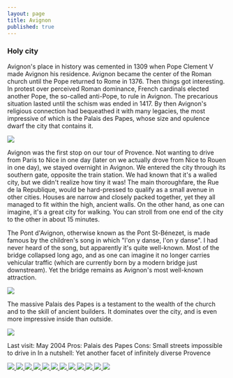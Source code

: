 ```yaml
---
layout: page
title: Avignon
published: true
---
```

<h3>Holy city</h3>

Avignon's place in history was cemented in 1309 when Pope Clement V made Avignon his residence. Avignon became the center of the Roman church until the Pope returned to Rome in 1376. Then things got interesting. In protest over perceived Roman dominance, French cardinals elected another Pope, the so-called anti-Pope, to rule in Avignon. The precarious situation lasted until the schism was ended in 1417. By then Avignon's religious connection had bequeathed it with many legacies, the most impressive of which is the Palais des Papes, whose size and opulence dwarf the city that contains it.

<img src='http://yentran.isamonkey.org/gallery/avignon/avignonpalaisdespapes.jpg'/>

Avignon was the first stop on our tour of Provence. Not wanting to drive from Paris to Nice in one day (later on we actually drove from Nice to Rouen in one day), we stayed overnight in Avignon. We entered the city through its southern gate, opposite the train station. We had known that it's a walled city, but we didn't realize how tiny it was! The main thoroughfare, the Rue de la Republique, would be hard-pressed to qualify as a small avenue in other cities. Houses are narrow and closely packed together, yet they all managed to fit within the high, ancient walls. On the other hand, as one can imagine, it's a great city for walking. You can stroll from one end of the city to the other in about 15 minutes.

The Pont d'Avignon, otherwise known as the Pont St-B&eacute;nezet, is made famous by the children's song in which "l'on y danse, l'on y danse". I had never heard of the song, but apparently it's quite well-known. Most of the bridge collapsed long ago, and as one can imagine it no longer carries vehicular traffic (which are currently born by a modern bridge just downstream). Yet the bridge remains as Avignon's most well-known attraction.


<img src='http://yentran.isamonkey.org/gallery/avignon/avignonpontdavignon.jpg'/>


The massive Palais des Papes is a testament to the wealth of the church and to the skill of ancient builders. It dominates over the city, and is even more impressive inside than outside.

<img src='http://yentran.isamonkey.org/gallery/avignon/avignonroofs.jpg'/>

Last visit: May 2004
Pros: Palais des Papes
Cons: Small streets impossible to drive in
In a nutshell: Yet another facet of infinitely diverse Provence<!-- Darkbox -->
<div class="darkbox">
<a href="http://yentran.isamonkey.org/gallery/avignon/avignonhoteldeville.jpg" data-darkbox="avignon">
  <img src="http://yentran.isamonkey.org/gallery/avignon/thumbs/avignonhoteldeville.jpg" />
</a>
<a href="http://yentran.isamonkey.org/gallery/avignon/avignonpalaisdespapes.jpg" data-darkbox="avignon">
  <img src="http://yentran.isamonkey.org/gallery/avignon/thumbs/avignonpalaisdespapes.jpg" />
</a>
<a href="http://yentran.isamonkey.org/gallery/avignon/avignonpontdavignon.jpg" data-darkbox="avignon">
  <img src="http://yentran.isamonkey.org/gallery/avignon/thumbs/avignonpontdavignon.jpg" />
</a>
<a href="http://yentran.isamonkey.org/gallery/avignon/avignonroofs.jpg" data-darkbox="avignon">
  <img src="http://yentran.isamonkey.org/gallery/avignon/thumbs/avignonroofs.jpg" />
</a>
<a href="http://yentran.isamonkey.org/gallery/avignon/img_7254.jpg" data-darkbox="avignon">
  <img src="http://yentran.isamonkey.org/gallery/avignon/thumbs/img_7254.jpg" />
</a>
<a href="http://yentran.isamonkey.org/gallery/avignon/img_7255.jpg" data-darkbox="avignon">
  <img src="http://yentran.isamonkey.org/gallery/avignon/thumbs/img_7255.jpg" />
</a>
<a href="http://yentran.isamonkey.org/gallery/avignon/img_7256.jpg" data-darkbox="avignon">
  <img src="http://yentran.isamonkey.org/gallery/avignon/thumbs/img_7256.jpg" />
</a>
<a href="http://yentran.isamonkey.org/gallery/avignon/img_7269.jpg" data-darkbox="avignon">
  <img src="http://yentran.isamonkey.org/gallery/avignon/thumbs/img_7269.jpg" />
</a>
<a href="http://yentran.isamonkey.org/gallery/avignon/img_7273.jpg" data-darkbox="avignon">
  <img src="http://yentran.isamonkey.org/gallery/avignon/thumbs/img_7273.jpg" />
</a>
<a href="http://yentran.isamonkey.org/gallery/avignon/img_7275.jpg" data-darkbox="avignon">
  <img src="http://yentran.isamonkey.org/gallery/avignon/thumbs/img_7275.jpg" />
</a>
<a href="http://yentran.isamonkey.org/gallery/avignon/img_7306.jpg" data-darkbox="avignon">
  <img src="http://yentran.isamonkey.org/gallery/avignon/thumbs/img_7306.jpg" />
</a>
<a href="http://yentran.isamonkey.org/gallery/avignon/img_7323.jpg" data-darkbox="avignon">
  <img src="http://yentran.isamonkey.org/gallery/avignon/thumbs/img_7323.jpg" />
</a>

</div>
<!-- End darkbox -->